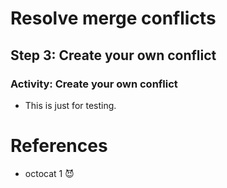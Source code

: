 # Resolve merge conflicts
## Step 3: Create your own conflict
### Activity: Create your own conflict
* This is just for testing.

# References

* octocat 1 😈